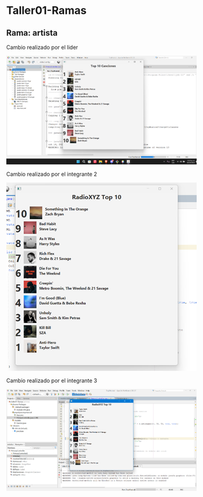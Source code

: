 # Taller01-Ramas

## Rama: artista
Cambio realizado por el lider

![Captura del cambio de titulo](/TopMusical/TopMusical/assets/captura_titulo.png)


Cambio realizado por el integrante 2

![Captura del cambio de titulo](/TopMusical/TopMusical/assets/Captura_reverse.png)


Cambio realizado por el integrante 3


![Captura del cambio de artista](/TopMusical/TopMusical/assets/Cambio1.png)


